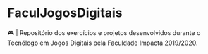 # FaculJogosDigitais
 🎮 | Repositório dos exercícios e projetos desenvolvidos durante o Tecnólogo em Jogos Digitais pela Faculdade Impacta 2019/2020.
